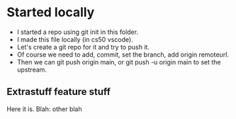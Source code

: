 # Started locally

* I started a repo using git init in this folder.
* I made this file locally (in cs50 vscode).
* Let's create a git repo for it and try to push it.
* Of course we need to add, commit, set the branch, add origin remoteurl.
* Then we can git push origin main, or git push -u origin main to set the upstream.

## Extrastuff feature stuff

Here it is.
Blah: other blah
